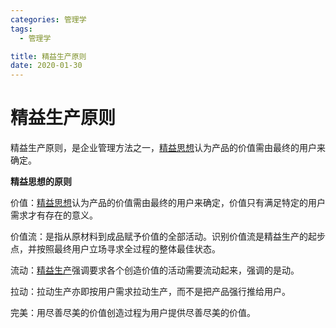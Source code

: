 ```yaml
---
categories: 管理学
tags:
  - 管理学

title: 精益生产原则
date: 2020-01-30
---
```


# 精益生产原则

精益生产原则，是企业管理方法之一，[精益思想](https://baike.baidu.com/item/精益思想/5265914)认为产品的价值需由最终的用户来确定。

**精益思想的原则**

价值：[精益思想](https://baike.baidu.com/item/精益思想)认为产品的价值需由最终的用户来确定，价值只有满足特定的用户需求才有存在的意义。

价值流：是指从原材料到成品赋予价值的全部活动。识别价值流是精益生产的起步点，并按照最终用户立场寻求全过程的整体最佳状态。

流动：[精益生产](https://baike.baidu.com/item/精益生产)强调要求各个创造价值的活动需要流动起来，强调的是动。

拉动：拉动生产亦即按用户需求拉动生产，而不是把产品强行推给用户。

完美：用尽善尽美的价值创造过程为用户提供尽善尽美的价值。